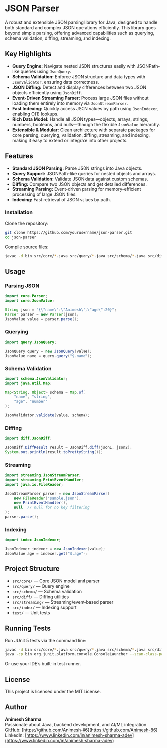 # JSON Parser

A robust and extensible JSON parsing library for Java, designed to handle both standard and complex JSON operations efficiently. This library goes beyond simple parsing, offering advanced capabilities such as querying, schema validation, diffing, streaming, and indexing.

## Key Highlights

- **Query Engine:** Navigate nested JSON structures easily with JSONPath-like queries using `JsonQuery`.
- **Schema Validation:** Enforce JSON structure and data types with `JsonValidator`, ensuring data correctness.
- **JSON Diffing:** Detect and display differences between two JSON objects efficiently using `JsonDiff`.
- **Event-Driven Streaming Parser:** Process large JSON files without loading them entirely into memory via `JsonStreamParser`.
- **Fast Indexing:** Quickly access JSON values by path using `JsonIndexer`, enabling O(1) lookups.
- **Rich Data Model:** Handle all JSON types—objects, arrays, strings, numbers, booleans, and nulls—through the flexible `JsonValue` hierarchy.
- **Extensible & Modular:** Clean architecture with separate packages for core parsing, querying, validation, diffing, streaming, and indexing, making it easy to extend or integrate into other projects.

## Features

- **Standard JSON Parsing:** Parse JSON strings into Java objects.
- **Query Support:** JSONPath-like queries for nested objects and arrays.
- **Schema Validation:** Validate JSON data against custom schemas.
- **Diffing:** Compare two JSON objects and get detailed differences.
- **Streaming Parsing:** Event-driven parsing for memory-efficient processing of large JSON files.
- **Indexing:** Fast retrieval of JSON values by path.

### Installation

Clone the repository:

```sh
git clone https://github.com/yourusername/json-parser.git
cd json-parser
```

Compile source files:

```sh
javac -d bin src/core/*.java src/query/*.java src/schema/*.java src/diff/*.java src/streaming/*.java src/index/*.java
```

## Usage

### Parsing JSON

```java
import core.Parser;
import core.JsonValue;

String json = "{\"name\":\"Animesh\",\"age\":20}";
Parser parser = new Parser(json);
JsonValue value = parser.parse();
```

### Querying

```java
import query.JsonQuery;

JsonQuery query = new JsonQuery(value);
JsonValue name = query.query("$.name");
```

### Schema Validation

```java
import schema.JsonValidator;
import java.util.Map;

Map<String, Object> schema = Map.of(
    "name", "string",
    "age", "number"
);

JsonValidator.validate(value, schema);
```

### Diffing

```java
import diff.JsonDiff;

JsonDiff.DiffResult result = JsonDiff.diff(json1, json2);
System.out.println(result.toPrettyString());
```

### Streaming

```java
import streaming.JsonStreamParser;
import streaming.PrintEventHandler;
import java.io.FileReader;

JsonStreamParser parser = new JsonStreamParser(
    new FileReader("sample.json"),
    new PrintEventHandler(),
    null  // null for no key filtering
);
parser.parse();
```

### Indexing

```java
import index.JsonIndexer;

JsonIndexer indexer = new JsonIndexer(value);
JsonValue age = indexer.get("$.age");
```

## Project Structure

- `src/core/` — Core JSON model and parser
- `src/query/` — Query engine
- `src/schema/` — Schema validation
- `src/diff/` — Diffing utilities
- `src/streaming/` — Streaming/event-based parser
- `src/index/` — Indexing support
- `test/` — Unit tests

## Running Tests

Run JUnit 5 tests via the command line:

```sh
javac -d bin src/core/*.java src/query/*.java src/schema/*.java src/diff/*.java src/streaming/*.java src/index/*.java test/*.java
java -cp bin org.junit.platform.console.ConsoleLauncher --scan-class-path
```

Or use your IDE’s built-in test runner.

## License

This project is licensed under the MIT License.

## Author

**Animesh Sharma**  
Passionate about Java, backend development, and AI/ML integration  
GitHub: [https://github.com/Animesh-86](https://github.com/Animesh-86)  
LinkedIn: [https://www.linkedin.com/in/animesh-sharma-adev](https://www.linkedin.com/in/animesh-sharma-adev)

